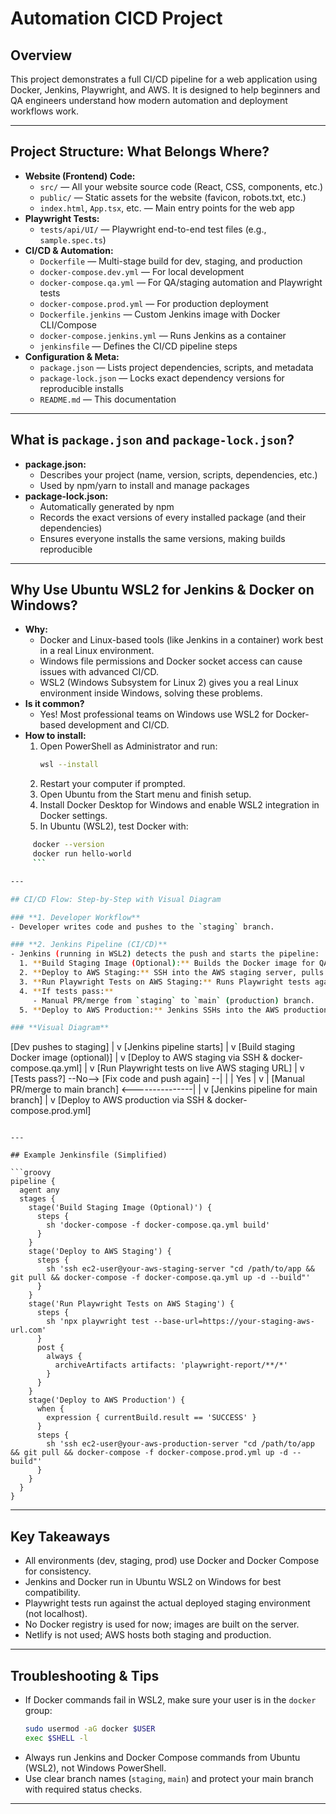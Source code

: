 # Automation CICD Project

## Overview
This project demonstrates a full CI/CD pipeline for a web application using Docker, Jenkins, Playwright, and AWS. It is designed to help beginners and QA engineers understand how modern automation and deployment workflows work.

---

## Project Structure: What Belongs Where?

- **Website (Frontend) Code:**
  - `src/` — All your website source code (React, CSS, components, etc.)
  - `public/` — Static assets for the website (favicon, robots.txt, etc.)
  - `index.html`, `App.tsx`, etc. — Main entry points for the web app
- **Playwright Tests:**
  - `tests/api/UI/` — Playwright end-to-end test files (e.g., `sample.spec.ts`)
- **CI/CD & Automation:**
  - `Dockerfile` — Multi-stage build for dev, staging, and production
  - `docker-compose.dev.yml` — For local development
  - `docker-compose.qa.yml` — For QA/staging automation and Playwright tests
  - `docker-compose.prod.yml` — For production deployment
  - `Dockerfile.jenkins` — Custom Jenkins image with Docker CLI/Compose
  - `docker-compose.jenkins.yml` — Runs Jenkins as a container
  - `jenkinsfile` — Defines the CI/CD pipeline steps
- **Configuration & Meta:**
  - `package.json` — Lists project dependencies, scripts, and metadata
  - `package-lock.json` — Locks exact dependency versions for reproducible installs
  - `README.md` — This documentation

---

## What is `package.json` and `package-lock.json`?

- **package.json:**
  - Describes your project (name, version, scripts, dependencies, etc.)
  - Used by npm/yarn to install and manage packages
- **package-lock.json:**
  - Automatically generated by npm
  - Records the exact versions of every installed package (and their dependencies)
  - Ensures everyone installs the same versions, making builds reproducible

---

## Why Use Ubuntu WSL2 for Jenkins & Docker on Windows?

- **Why:**
  - Docker and Linux-based tools (like Jenkins in a container) work best in a real Linux environment.
  - Windows file permissions and Docker socket access can cause issues with advanced CI/CD.
  - WSL2 (Windows Subsystem for Linux 2) gives you a real Linux environment inside Windows, solving these problems.
- **Is it common?**
  - Yes! Most professional teams on Windows use WSL2 for Docker-based development and CI/CD.
- **How to install:**
  1. Open PowerShell as Administrator and run:
     ```sh
     wsl --install
     ```
  2. Restart your computer if prompted.
  3. Open Ubuntu from the Start menu and finish setup.
  4. Install Docker Desktop for Windows and enable WSL2 integration in Docker settings.
  5. In Ubuntu (WSL2), test Docker with:
```sh
     docker --version
     docker run hello-world
     ```

---

## CI/CD Flow: Step-by-Step with Visual Diagram

### **1. Developer Workflow**
- Developer writes code and pushes to the `staging` branch.

### **2. Jenkins Pipeline (CI/CD)**
- Jenkins (running in WSL2) detects the push and starts the pipeline:
  1. **Build Staging Image (Optional):** Builds the Docker image for QA/staging.
  2. **Deploy to AWS Staging:** SSH into the AWS staging server, pulls the latest code, and runs `docker-compose.qa.yml` to deploy the app.
  3. **Run Playwright Tests on AWS Staging:** Runs Playwright tests against the live staging URL (e.g., `https://your-staging-aws-url.com`).
  4. **If tests pass:**
     - Manual PR/merge from `staging` to `main` (production) branch.
  5. **Deploy to AWS Production:** Jenkins SSHs into the AWS production server and runs `docker-compose.prod.yml` to deploy the app live.

### **Visual Diagram**

```
[Dev pushes to staging]
        |
        v
[Jenkins pipeline starts]
        |
        v
[Build staging Docker image (optional)]
        |
        v
[Deploy to AWS staging via SSH & docker-compose.qa.yml]
        |
        v
[Run Playwright tests on live AWS staging URL]
        |
        v
[Tests pass?] --No--> [Fix code and push again] --|
        |                                        |
       Yes                                       |
        v                                        |
[Manual PR/merge to main branch] <---------------|
        |
        v
[Jenkins pipeline for main branch]
        |
        v
[Deploy to AWS production via SSH & docker-compose.prod.yml]
```

---

## Example Jenkinsfile (Simplified)

```groovy
pipeline {
  agent any
  stages {
    stage('Build Staging Image (Optional)') {
      steps {
        sh 'docker-compose -f docker-compose.qa.yml build'
      }
    }
    stage('Deploy to AWS Staging') {
      steps {
        sh 'ssh ec2-user@your-aws-staging-server "cd /path/to/app && git pull && docker-compose -f docker-compose.qa.yml up -d --build"'
      }
    }
    stage('Run Playwright Tests on AWS Staging') {
      steps {
        sh 'npx playwright test --base-url=https://your-staging-aws-url.com'
      }
      post {
        always {
          archiveArtifacts artifacts: 'playwright-report/**/*'
        }
      }
    }
    stage('Deploy to AWS Production') {
      when {
        expression { currentBuild.result == 'SUCCESS' }
      }
      steps {
        sh 'ssh ec2-user@your-aws-production-server "cd /path/to/app && git pull && docker-compose -f docker-compose.prod.yml up -d --build"'
      }
    }
  }
}
```

---

## Key Takeaways
- All environments (dev, staging, prod) use Docker and Docker Compose for consistency.
- Jenkins and Docker run in Ubuntu WSL2 on Windows for best compatibility.
- Playwright tests run against the actual deployed staging environment (not localhost).
- No Docker registry is used for now; images are built on the server.
- Netlify is not used; AWS hosts both staging and production.

---

## Troubleshooting & Tips
- If Docker commands fail in WSL2, make sure your user is in the `docker` group:
  ```sh
  sudo usermod -aG docker $USER
  exec $SHELL -l
  ```
- Always run Jenkins and Docker Compose commands from Ubuntu (WSL2), not Windows PowerShell.
- Use clear branch names (`staging`, `main`) and protect your main branch with required status checks.

---


